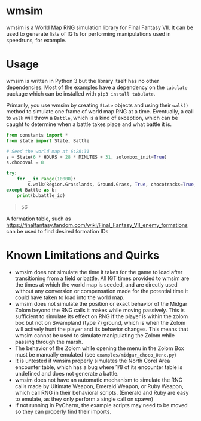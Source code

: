 # wmsim

wmsim is a World Map RNG simulation library for Final Fantasy VII.
It can be used to generate lists of IGTs for performing manipulations used in speedruns, for example.

# Usage

wmsim is written in Python 3 but the library itself has no other dependencies.
Most of the examples have a dependency on the `tabulate` package which can be installed with `pip3 install tabulate`.

Primarily, you use wmsim by creating `State` objects and using their `walk()` method to simulate one frame
of world map RNG at a time. Eventually, a call to `walk` will throw a `Battle`, which is a kind of exception,
which can be caught to determine when a battle takes place and what battle it is.

```python
from constants import *
from state import State, Battle

# Seed the world map at 6:28:31
s = State(6 * HOURS + 28 * MINUTES + 31, zolombox_init=True)
s.chocoval = 8

try:
    for _ in range(10000):
        s.walk(Region.Grasslands, Ground.Grass, True, chocotracks=True, zolombox=True)
except Battle as b:
    print(b.battle_id)
```

> 56

A formation table, such as https://finalfantasy.fandom.com/wiki/Final_Fantasy_VII_enemy_formations can be used to find
desired formation IDs

# Known Limitations and Quirks

- wmsim does not simulate the time it takes for the game to load after transitioning from a field or battle.
All IGT times provided to wmsim are the times at which the world map is seeded, and are directly used without
any conversion or compensation made for the potential time it could have taken to load into the world map.
- wmsim does not simulate the position or exact behavior of the Midgar Zolom beyond the RNG calls it makes
while moving passively. This is sufficient to simulate its effect on RNG if the player is within the zolom box
but not on Swampland (type 7) ground, which is when the Zolom will actively hunt the player and its behavior
changes. This means that wmsim cannot be used to simulate manipulating the Zolom while passing through the marsh.
- The behavior of the Zolom while opening the menu in the Zolom Box must be manually emulated
(see `examples/midgar_choco_0enc.py`)
- It is untested if wmsim properly simulates the North Corel Area encounter table, which has a bug where 1/8 of 
its encounter table is undefined and does not generate a battle.
- wmsim does not have an automatic mechanism to simulate the RNG calls made by 
Ultimate Weapon, Emerald Weapon, or Ruby Weapon, which call RNG in their behavioral scripts.
(Emerald and Ruby are easy to emulate, as they only perform a single call on spawn)
- If not running in PyCharm, the example scripts may need to be moved so they can properly find their imports.